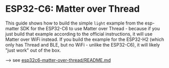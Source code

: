 # ESP32-C6: Matter over Thread

This guide shows how to build the simple `light` example from the esp-matter SDK for the ESP32-C6 to use Matter over Thread - because if you just build that example according to the official instructions, it will use Matter over WiFi instead. If you build the example for the ESP32-H2 (which only has Thread and BLE, but no WiFi - unlike the ESP32-C6), it will likely "just work" out of the box.

--> see [esp32c6-matter-over-thread/README.md](esp32c6-matter-over-thread/README.md)
